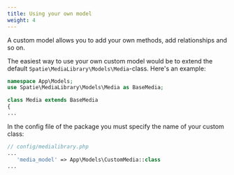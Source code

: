 ```yaml
---
title: Using your own model
weight: 4
---
```


A custom model allows you to add your own methods, add relationships and so on.

The easiest way to use your own custom model would be to extend the
default `Spatie\MediaLibrary\Models\Media`-class. Here's an example:

```php
namespace App\Models;
use Spatie\MediaLibrary\Models\Media as BaseMedia;

class Media extends BaseMedia
{
...
```

In the config file of the package you must specify the name of your custom class:

```php
// config/medialibrary.php
...
   'media_model' => App\Models\CustomMedia::class
...
```
